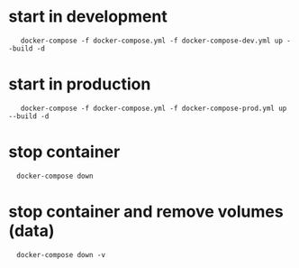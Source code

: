 # start in development
 ```
    docker-compose -f docker-compose.yml -f docker-compose-dev.yml up --build -d
 ```

 # start in production
 ```
    docker-compose -f docker-compose.yml -f docker-compose-prod.yml up --build -d
 ```

 # stop container
 ```
   docker-compose down
 ```

 # stop container and remove volumes (data)
 ```
   docker-compose down -v
 ```